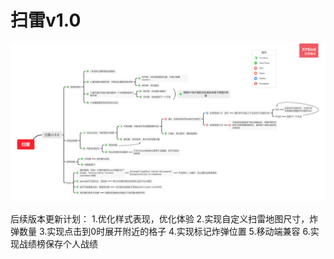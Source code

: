# 扫雷v1.0

![image](https://github.com/CN-wty/Mini-game-of-WEB/blob/master/img/%E6%89%AB%E9%9B%B7.png)


后续版本更新计划：
             1.优化样式表现，优化体验
             2.实现自定义扫雷地图尺寸，炸弹数量
             3.实现点击到0时展开附近的格子
             4.实现标记炸弹位置
             5.移动端兼容
             6.实现战绩榜保存个人战绩
